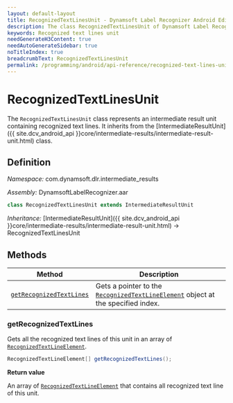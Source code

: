 ```yaml
---
layout: default-layout
title: RecognizedTextLinesUnit - Dynamsoft Label Recognizer Android Edition
description: The class RecognizedTextLinesUnit of Dynamsoft Label Recognizer Android edition represents an intermediate result unit containing recognized text lines.
keywords: Recognized text lines unit
needGenerateH3Content: true
needAutoGenerateSidebar: true
noTitleIndex: true
breadcrumbText: RecognizedTextLinesUnit
permalink: /programming/android/api-reference/recognized-text-lines-unit-v3.0.20.html
---
```


# RecognizedTextLinesUnit

The `RecognizedTextLinesUnit` class represents an intermediate result unit containing recognized text lines. It inherits from the [IntermediateResultUnit]({{ site.dcv_android_api }}core/intermediate-results/intermediate-result-unit.html) class.

## Definition

*Namespace:* com.dynamsoft.dlr.intermediate_results

*Assembly:* DynamsoftLabelRecognizer.aar

```java
class RecognizedTextLinesUnit extends IntermediateResultUnit
```

*Inheritance:* [IntermediateResultUnit]({{ site.dcv_android_api }}core/intermediate-results/intermediate-result-unit.html) -> RecognizedTextLinesUnit

## Methods

| Method | Description |
| ------ | ----------- |
| [`getRecognizedTextLines`](#getrecognizedtextlines) | Gets a pointer to the [`RecognizedTextLineElement`](recognized-text-line-element.md) object at the specified index. |

### getRecognizedTextLines

Gets all the recognized text lines of this unit in an array of [`RecognizedTextLineElement`](recognized-text-line-element.md).

```java
RecognizedTextLineElement[] getRecognizedTextLines();
```

**Return value**

An array of [`RecognizedTextLineElement`](recognized-text-line-element.md) that contains all recognized text line of this unit.
